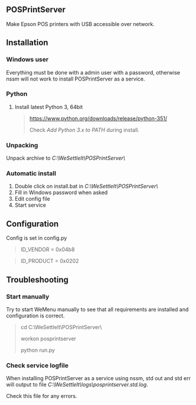 POSPrintServer
--------------
Make Epson POS printers with USB accessible over network.


Installation
------------
### Windows user
Everything must be done with a admin user with a password, otherwise nssm will not work to install POSPrintServer as a service.

### Python
1. Install latest Python 3, 64bit
   > https://www.python.org/downloads/release/python-351/  
   >
   > Check *Add Python 3.x to PATH* during install.

### Unpacking
Unpack archive to *C:\\WeSettleIt\\POSPrintServer\\*

### Automatic install
1. Double click on install.bat in *C:\\WeSettleIt\\POSPrintServer\\* 
2. Fill in Windows password when asked
3. Edit config file
4. Start service


Configuration
-------------
Config is set in config.py

> ID_VENDOR = 0x04b8

> ID_PRODUCT = 0x0202


Troubleshooting
---------------
### Start manually
Try to start WeMenu manually to see that all requirements are installed and configuration is correct.

> cd C:\\WeSettleIt\\POSPrintServer\\
>
> workon posprintserver
>
> python run.py

### Check service logfile
When installing POSPrintServer as a service using nssm, std out and std err will output to file *C:\\WeSettleIt\\logs\\﻿posprintserver.std.log*.

Check this file for any errors.